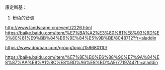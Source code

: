 康定斯基：
1. 粉色的音调

http://www.landscape.cn/event/2226.html
https://baike.baidu.com/item/%E7%BA%A2%E3%80%81%E8%93%9D%E3%80%81%E9%BB%84%E6%9E%84%E5%9B%BE/8048712?fr=aladdin


https://www.douban.com/group/topic/158680110/

https://baike.baidu.com/item/%E7%8E%B0%E6%88%90%E7%9A%84%E8%87%AA%E8%A1%8C%E8%BD%A6%E8%BD%AE/7719744?fr=aladdin